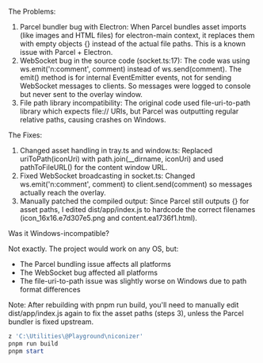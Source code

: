 
The Problems:

1. Parcel bundler bug with Electron: When Parcel bundles asset imports (like images and HTML files) for electron-main context, it replaces them with empty objects {} instead of the actual file paths. This is a known issue with Parcel + Electron.
2. WebSocket bug in the source code (socket.ts:17): The code was using ws.emit('n:comment', comment) instead of ws.send(comment). The emit() method is for internal EventEmitter events, not for sending WebSocket messages to clients. So messages were logged to console but never sent to the overlay window.
3. File path library incompatibility: The original code used file-uri-to-path library which expects file:// URIs, but Parcel was outputting regular relative paths, causing crashes on Windows.

The Fixes:

1. Changed asset handling in tray.ts and window.ts: Replaced uriToPath(iconUri) with path.join(__dirname, iconUri) and used pathToFileURL() for the content window URL.
2. Fixed WebSocket broadcasting in socket.ts: Changed ws.emit('n:comment', comment) to client.send(comment) so messages actually reach the overlay.
3. Manually patched the compiled output: Since Parcel still outputs {} for asset paths, I edited dist/app/index.js to hardcode the correct filenames (icon_16x16.e7d307e5.png and content.ea1736f1.html).

Was it Windows-incompatible?

Not exactly. The project would work on any OS, but:
- The Parcel bundling issue affects all platforms
- The WebSocket bug affected all platforms
- The file-uri-to-path issue was slightly worse on Windows due to path format differences

Note: After rebuilding with pnpm run build, you'll need to manually edit dist/app/index.js again to fix the asset paths (steps 3), unless the Parcel bundler is fixed upstream.


```ps1
z 'C:\Utilities\@Playground\niconizer'
pnpm run build
pnpm start
```
